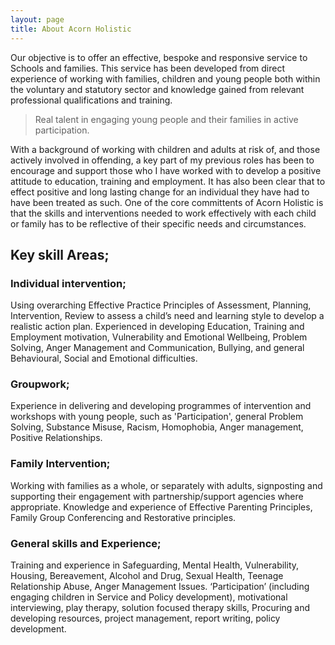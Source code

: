 ```yaml
---
layout: page
title: About Acorn Holistic
---
```

Our objective is to offer an effective, bespoke and responsive service to Schools and families. This service has been developed from direct experience of working with families, children and young people both within the voluntary and statutory sector and knowledge gained from relevant professional qualifications and training.
<blockquote>Real talent in engaging young people and their families in active participation.</blockquote>
With a background of working with children and adults at risk of, and those actively involved in offending, a key part of my previous roles has been to encourage and support those who I have worked with to develop a positive attitude to education, training and employment. It has also been clear that to effect positive and long lasting change for an individual they have had to have been treated as such. One of the core committents of Acorn Holistic is that the skills and interventions needed to work effectively with each child or family has to be reflective of their specific needs and circumstances.

<h2>Key skill Areas;</h2>

<h3>Individual intervention;</h3> 
Using overarching  Effective Practice Principles of Assessment, Planning, Intervention, Review  to assess a child’s need and learning style to develop a realistic action plan. 
Experienced in developing Education, Training and Employment motivation, Vulnerability and Emotional Wellbeing, Problem Solving, Anger Management and Communication, Bullying, and general Behavioural, Social and Emotional difficulties.

<h3>Groupwork;</h3>
Experience in delivering and developing  programmes of intervention and workshops with young people, such as 'Participation', general Problem Solving, Substance Misuse, Racism, Homophobia, Anger management, Positive Relationships.  

<h3>Family Intervention;</h3> 
Working with families as a whole, or separately with adults, signposting and supporting their engagement with partnership/support agencies where appropriate.
Knowledge and experience of Effective Parenting Principles, Family Group Conferencing and Restorative principles. 

<h3>General skills and Experience;</h3> 
Training and experience in Safeguarding, Mental Health, Vulnerability, Housing, Bereavement, Alcohol and Drug, Sexual Health, Teenage Relationship Abuse, Anger Management Issues. 
‘Participation’ (including engaging children in Service and Policy development), motivational interviewing, play therapy, solution focused therapy skills,
Procuring and developing resources, project management, report writing, policy development.
